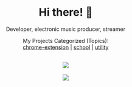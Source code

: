 <div align="center">
<h1>Hi there! 👋</h1>
<p>Developer, electronic music producer, streamer</p>
<p>
   My Projects Categorized (Topics):</br>
   <a href="https://github.com/search?q=user%3Ajeanmichelmorin+chrome-extension">chrome-extension</a> | <a href="https://github.com/search?q=user%3Ajeanmichelmorin+school">school</a> | <a href="https://github.com/search?q=user%3Ajeanmichelmorin+utility">utility</a>
</p>
</div>

</br>

<div align="center">
<a href="#">
  <img src="https://github-readme-stats.vercel.app/api?username=jeanmichelmorin&bg_color=30,e96443,904e95&title_color=fff&text_color=fff" />
</a>
</br>
</br>
<a href="#">
  <img src="https://github-readme-stats.vercel.app/api/top-langs/?username=jeanmichelmorin&bg_color=30,e96443,904e95&title_color=fff&text_color=fff" />
</a>
</div>




<!--
**jeanmichelmorin/jeanmichelmorin** is a ✨ _special_ ✨ repository because its `README.md` (this file) appears on your GitHub profile.

Here are some ideas to get you started:

- 🔭 I’m currently working on ...
- 🌱 I’m currently learning ...
- 👯 I’m looking to collaborate on ...
- 🤔 I’m looking for help with ...
- 💬 Ask me about ...
- 📫 How to reach me: ...
- 😄 Pronouns: ...
- ⚡ Fun fact: ...
-->
